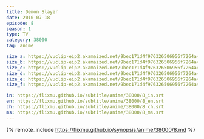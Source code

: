 ```yaml
---
title: Demon Slayer
date: 2010-07-18
episode: 8
season: 1
type: TV
category: 38000
tag: anime

size_a: https://vuclip-eip2.akamaized.net/9bec171d4f976326506956f7264a4bb7/vp63207_V20200929100530/hlsc_e2931_2.m3u8
size_b: https://vuclip-eip2.akamaized.net/9bec171d4f976326506956f7264a4bb7/vp63207_V20200929100530/hlsc_e2931_3.m3u8
size_c: https://vuclip-eip2.akamaized.net/9bec171d4f976326506956f7264a4bb7/vp63207_V20200929100530/hlsc_e2931_4.m3u8
size_d: https://vuclip-eip2.akamaized.net/9bec171d4f976326506956f7264a4bb7/vp63207_V20200929100530/hlsc_e2931_5.m3u8
size_e: https://vuclip-eip2.akamaized.net/9bec171d4f976326506956f7264a4bb7/vp63207_V20200929100530/hlsc_e2931_6.m3u8
size_f: https://vuclip-eip2.akamaized.net/9bec171d4f976326506956f7264a4bb7/vp63207_V20200929100530/hlsc_e2931_7.m3u8

in: https://flixmu.github.io/subtitle/anime/38000/8_in.srt
en: https://flixmu.github.io/subtitle/anime/38000/8_en.srt
ch: https://flixmu.github.io/subtitle/anime/38000/8_ch.srt
ms: https://flixmu.github.io/subtitle/anime/38000/8_ms.srt
---
```

{% remote_include https://flixmu.github.io/synopsis/anime/38000/8.md %}
